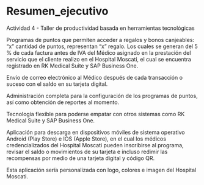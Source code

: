 # Resumen_ejecutivo
Actividad 4 - Taller de productividad basada en herramientas tecnológicas



Programas de puntos que permiten acceder a regalos y bonos canjeables: “x” cantidad de puntos,  representan “x” regalo. Los cuales se generan del 5 % de cada factura antes de IVA del Médico asignado  en la prestación del servicio que el cliente realizo en el Hospital Moscati, el cual se encuentra registrado  en RK Medical Suite y SAP Business One.

Envío de correo electrónico al Médico después de cada transacción o suceso con el saldo en su tarjeta  digital.

Administración completa para la configuración de los programas de puntos, así como obtención de
reportes al momento.

Tecnología flexible para poderse empatar con otros sistemas como RK Medical Suite y SAP Business One.

Aplicación para descarga en dispositivos móviles de sistema operativo Android (Play Store) e IOS (Apple  Store), en el cual los médicos credencializados del Hospital Moscati pueden inscribirse al programa,  revisar el saldo o movimientos de su tarjeta e incluso redimir las recompensas por medio de una tarjeta  digital y código QR.

Esta aplicación sería personalizada con logo, colores e imagen del Hospital Moscati.

